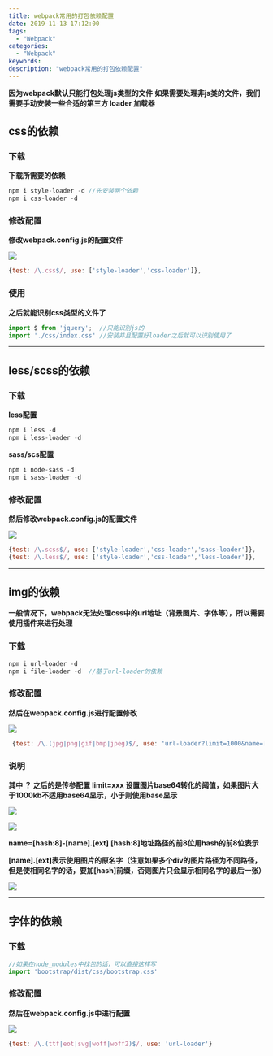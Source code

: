 ```yaml
---
title: webpack常用的打包依赖配置
date: 2019-11-13 17:12:00
tags:
  - "Webpack"
categories:
  - "Webpack"
keywords:
description: "webpack常用的打包依赖配置"
---
```


**因为webpack默认只能打包处理js类型的文件**
**如果需要处理非js类的文件，我们需要手动安装一些合适的第三方 loader 加载器**

## css的依赖

### 下载

**下载所需要的依赖**
``` js
npm i style-loader -d //先安装两个依赖
npm i css-loader -d
```
### 修改配置

**修改webpack.config.js的配置文件**

![](https://wx4.sinaimg.cn/large/ed984376ly1g8wj6bosd0j20w90gk74s.jpg)

``` js
{test: /\.css$/, use: ['style-loader','css-loader']},
```

### 使用

**之后就能识别css类型的文件了**

``` js
import $ from 'jquery';  //只能识别js的
import './css/index.css' //安装并且配置好loader之后就可以识别使用了
```

---

## less/scss的依赖

### 下载

**less配置**
``` js
npm i less -d
npm i less-loader -d
```

**sass/scs配置**
``` js
npm i node-sass -d
npm i sass-loader -d
```

### 修改配置

**然后修改webpack.config.js的配置文件**


![](https://wx4.sinaimg.cn/large/ed984376ly1g8wjbzu8pxj20yp0i474u.jpg)

``` js
{test: /\.scss$/, use: ['style-loader','css-loader','sass-loader']},
{test: /\.less$/, use: ['style-loader','css-loader','less-loader']},
```

---

## img的依赖

**一般情况下，webpack无法处理css中的url地址（背景图片、字体等），所以需要使用插件来进行处理**

### 下载

``` js
npm i url-loader -d
npm i file-loader -d  //基于url-loader的依赖
```

### 修改配置

**然后在webpack.config.js进行配置修改**

![](https://wx2.sinaimg.cn/large/ed984376ly1g8wjh12bnoj212m0gft9d.jpg)

``` js
 {test: /\.(jpg|png|gif|bmp|jpeg)$/, use: 'url-loader?limit=1000&name=[hash:8]-[name].[ext]'},
```

### 说明

**其中 ？ 之后的是传参配置**
**limit=xxx 设置图片base64转化的阈值，如果图片大于1000kb不适用base64显示，小于则使用base显示**

![](https://wx4.sinaimg.cn/large/ed984376ly1g8xbe6ccaaj209g021q2q.jpg)


![](https://wx3.sinaimg.cn/large/ed984376ly1g8xbeakdicj20j002eglh.jpg)


**name=[hash:8]-[name].[ext]**
**[hash:8]地址路径的前8位用hash的前8位表示**

**[name].[ext]表示使用图片的原名字（注意如果多个div的图片路径为不同路径，但是使相同名字的话，要加[hash]前缀，否则图片只会显示相同名字的最后一张）**

![](https://wx1.sinaimg.cn/large/ed984376ly1g8xbef1og5j20ix06gwee.jpg)

---

## 字体的依赖

### 下载
``` js
//如果在node_modules中找包的话，可以直接这样写
import 'bootstrap/dist/css/bootstrap.css'
```

### 修改配置
**然后在webpack.config.js中进行配置**

![](https://wx2.sinaimg.cn/large/ed984376ly1g8xblckiwtj212o0db74m.jpg)

``` js
{test: /\.(ttf|eot|svg|woff|woff2)$/, use: 'url-loader'}
```


